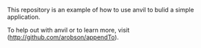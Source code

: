 This repository is an example of how to use anvil to bulid a simple application.  

To help out with anvil or to learn more, visit (http://github.com/arobson/appendTo).  